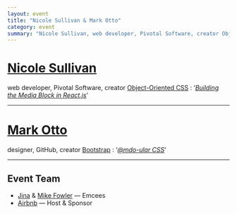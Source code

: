 ```yaml
---
layout: event
title: "Nicole Sullivan & Mark Otto"
category: event
summary: "Nicole Sullivan, web developer, Pivotal Software, creator Object-Oriented CSS; and Mark Otto, designer, GitHub, creator Bootstrap"
---
```


# [Nicole Sullivan](http://www.stubbornella.org/)
web developer, Pivotal Software, creator
[Object-Oriented CSS](https://github.com/stubbornella/oocss)
: ‘*[Building the Media Block in React.js](http://www.slideshare.net/stubbornella/building-the-media-block-in-reactjs)*’

---

# [Mark Otto](http://markdotto.com/)
designer, GitHub, creator [Bootstrap](http://getbootstrap.com/)
: ‘*[@mdo-ular CSS](https://speakerdeck.com/mdo/at-mdo-ular-css)*’

---

## Event Team
* [Jina](http://jina.me/) & [Mike Fowler](http://mikefowler.me/) — Emcees
* [Airbnb](http://airbnb.com) — Host & Sponsor
